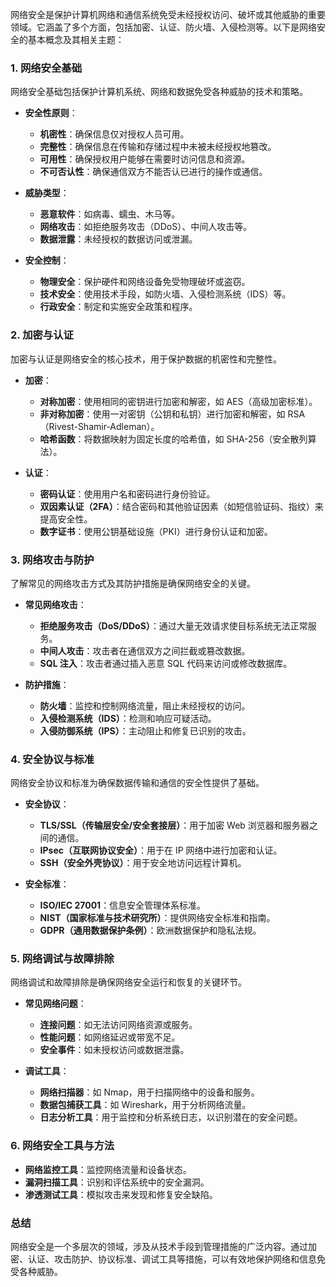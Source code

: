网络安全是保护计算机网络和通信系统免受未经授权访问、破坏或其他威胁的重要领域。它涵盖了多个方面，包括加密、认证、防火墙、入侵检测等。以下是网络安全的基本概念及其相关主题：

### 1. **网络安全基础**

网络安全基础包括保护计算机系统、网络和数据免受各种威胁的技术和策略。

- **安全性原则**：
  - **机密性**：确保信息仅对授权人员可用。
  - **完整性**：确保信息在传输和存储过程中未被未经授权地篡改。
  - **可用性**：确保授权用户能够在需要时访问信息和资源。
  - **不可否认性**：确保通信双方不能否认已进行的操作或通信。

- **威胁类型**：
  - **恶意软件**：如病毒、蠕虫、木马等。
  - **网络攻击**：如拒绝服务攻击（DDoS）、中间人攻击等。
  - **数据泄露**：未经授权的数据访问或泄漏。

- **安全控制**：
  - **物理安全**：保护硬件和网络设备免受物理破坏或盗窃。
  - **技术安全**：使用技术手段，如防火墙、入侵检测系统（IDS）等。
  - **行政安全**：制定和实施安全政策和程序。

### 2. **加密与认证**

加密与认证是网络安全的核心技术，用于保护数据的机密性和完整性。

- **加密**：
  - **对称加密**：使用相同的密钥进行加密和解密，如 AES（高级加密标准）。
  - **非对称加密**：使用一对密钥（公钥和私钥）进行加密和解密，如 RSA（Rivest-Shamir-Adleman）。
  - **哈希函数**：将数据映射为固定长度的哈希值，如 SHA-256（安全散列算法）。

- **认证**：
  - **密码认证**：使用用户名和密码进行身份验证。
  - **双因素认证（2FA）**：结合密码和其他验证因素（如短信验证码、指纹）来提高安全性。
  - **数字证书**：使用公钥基础设施（PKI）进行身份认证和加密。

### 3. **网络攻击与防护**

了解常见的网络攻击方式及其防护措施是确保网络安全的关键。

- **常见网络攻击**：
  - **拒绝服务攻击（DoS/DDoS）**：通过大量无效请求使目标系统无法正常服务。
  - **中间人攻击**：攻击者在通信双方之间拦截或篡改数据。
  - **SQL 注入**：攻击者通过插入恶意 SQL 代码来访问或修改数据库。

- **防护措施**：
  - **防火墙**：监控和控制网络流量，阻止未经授权的访问。
  - **入侵检测系统（IDS）**：检测和响应可疑活动。
  - **入侵防御系统（IPS）**：主动阻止和修复已识别的攻击。

### 4. **安全协议与标准**

网络安全协议和标准为确保数据传输和通信的安全性提供了基础。

- **安全协议**：
  - **TLS/SSL（传输层安全/安全套接层）**：用于加密 Web 浏览器和服务器之间的通信。
  - **IPsec（互联网协议安全）**：用于在 IP 网络中进行加密和认证。
  - **SSH（安全外壳协议）**：用于安全地访问远程计算机。

- **安全标准**：
  - **ISO/IEC 27001**：信息安全管理体系标准。
  - **NIST（国家标准与技术研究所）**：提供网络安全标准和指南。
  - **GDPR（通用数据保护条例）**：欧洲数据保护和隐私法规。

### 5. **网络调试与故障排除**

网络调试和故障排除是确保网络安全运行和恢复的关键环节。

- **常见网络问题**：
  - **连接问题**：如无法访问网络资源或服务。
  - **性能问题**：如网络延迟或带宽不足。
  - **安全事件**：如未授权访问或数据泄露。

- **调试工具**：
  - **网络扫描器**：如 Nmap，用于扫描网络中的设备和服务。
  - **数据包捕获工具**：如 Wireshark，用于分析网络流量。
  - **日志分析工具**：用于监控和分析系统日志，以识别潜在的安全问题。

### 6. **网络安全工具与方法**

- **网络监控工具**：监控网络流量和设备状态。
- **漏洞扫描工具**：识别和评估系统中的安全漏洞。
- **渗透测试工具**：模拟攻击来发现和修复安全缺陷。

### 总结

网络安全是一个多层次的领域，涉及从技术手段到管理措施的广泛内容。通过加密、认证、攻击防护、协议标准、调试工具等措施，可以有效地保护网络和信息免受各种威胁。